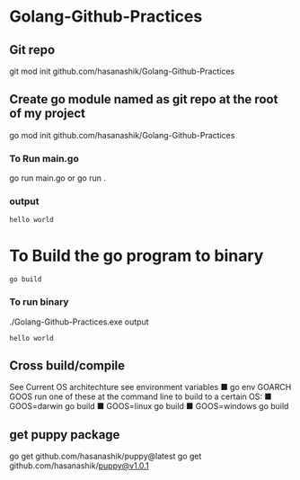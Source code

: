 # Golang-Github-Practices

## Git repo

git mod init github.com/hasanashik/Golang-Github-Practices

## Create go module named as git repo at the root of my project

go mod init github.com/hasanashik/Golang-Github-Practices

### To Run main.go

go run main.go
or
go run .

### output

```
hello world
```

# To Build the go program to binary

```
go build
```

### To run binary

./Golang-Github-Practices.exe
output

```
hello world
```

## Cross build/compile

See Current OS architechture
see environment variables
■ go env GOARCH GOOS
run one of these at the command line to build to a certain OS:
■ GOOS=darwin go build
■ GOOS=linux go build
■ GOOS=windows go build

## get puppy package

go get github.com/hasanashik/puppy@latest
go get github.com/hasanashik/puppy@v1.0.1
